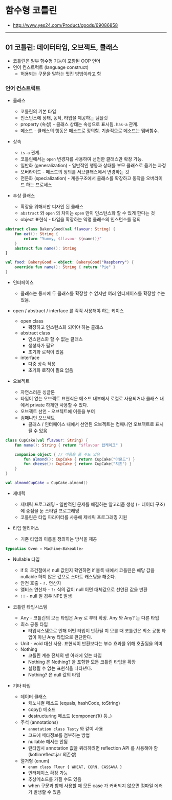 # 함수형 코틀린

* http://www.yes24.com/Product/goods/69086858

---

## 01 코틀린: 데이터타입, 오브젝트, 클래스
* 코틀린은 일부 함수형 기능이 포함된 OOP 언어
* 언어 컨스트럭트 (language construct)
    * 허용되는 구문을 말하는 멋진 방법이라고 함

### 언어 컨스트럭트
* 클래스
    * 코틀린의 기본 타입
    * 인스턴스에 상태, 동작, 타입을 제공하는 템플릿
    * property (속성) - 클래스 상태는 속성으로 표시됨. `has-a` 관계.
    * 메소드 - 클래스의 행동은 메소드로 정의함. 기술적으로 메소드는 멤버함수.

* 상속
    * `is-a` 관계.
    * 코틀린에서는 `open` 변경자를 사용하여 선언한 클래스만 확장 가능.
    * 일반화 (generalization) - 일반적인 행동과 상태를 부모 클래스로 옮기는 과정
    * 오버라이드 - 메소드의 정의를 서브클래스에서 변경하는 것
    * 전문화 (specialization) - 계층구조에서 클래스를 확장하고 동작을 오버라이드 하는 프로세스

* 추상 클래스
    * 확장을 위해서만 디자인 된 클래스
    * `abstract` 와 `open` 의 차이는 `open` 만이 인스턴스화 할 수 있게 한다는 것
    * object 표현식 - 타입을 확장하는 익명 클래스의 인스턴스를 정의
```kotlin
abstract class BakeryGood(val flavour: String) {
    fun eat(): String {
        return "Yummy, $flavour ${name()}"
    }
    abstract fun name(): String
}

val food: BakeryGood = object: BakeryGood("Raspberry") {
    override fun name(): String { return "Pie" }
}
```

* 인터페이스
    * 클래스는 동시에 두 클래스를 확장할 수 없지만 여러 인터페이스를 확장할 수는 있음.

* open / abstract / interface 를 각각 사용해야 하는 케이스
    * open class
        * 확장하고 인스턴스화 되어야 하는 클래스
    * abstract class
        * 인스턴스화 할 수 없는 클래스
        * 생성자가 필요
        * 초기화 로직이 있음
    * interface
        * 다중 상속 적용
        * 초기화 로직이 필요 없음

* 오브젝트
    * 자연스러운 싱글톤
    * 타입이 없는 오브젝트 표현식은 메소드 내부에서 로컬로 사용되거나 클래스 내에서 private 하게만 사용할 수 있다.
    * 오브젝트 선언 - 오브젝트에 이름을 부여
    * 컴패니언 오브젝트
        * 클래스 / 인터페이스 내에서 선언된 오브젝트는 컴패니언 오브젝트로 표시될 수 있음
```kotlin
class CupCake(val flavour: String) {
    fun name(): String { return "$flavour 컵케이크" }

    companion object { // 이름을 줄 수도 있음
        fun almond(): CupCake { return CupCake("아몬드") }
        fun cheese(): CupCake { return CupCake("치즈") }        
    }
}

val almondCupCake = CupCake.almond()
```

* 제네릭
    * 제네릭 프로그래밍 - 일반적인 문제를 해결하는 알고리즘 생성 (+ 데이터 구조) 에 중점을 둔 스타일 프로그래밍
    * 코틀린은 타입 파라미터를 사용해 제네릭 프로그래밍 지원

* 타입 앨리어스
    * 기존 타입의 이름을 정의하는 방식을 제공
```kotlin
typealias Oven = Machine<Bakeable>
```

* Nullable 타입
    * if 의 조건절에서 null 값인지 확인하면 if 블록 내에서 코틀린은 해당 값을 nullable 하지 않은 값으로 스마트 캐스팅을 해준다.
    * 안전 호출 - `?.` 연산자
    * 앨비스 연산자 - `?:` 식의 값이 null 이면 대체값으로 선언된 값을 반환
    * `!!` - null 일 경우 NPE 발생

* 코틀린 타입시스템
    * Any - 코틀린의 모든 타입은 Any 로 부터 확장. Any 와 Any? 는 다른 타입
    * 최소 공통 타입
        * 타입시스템으로 인해 어떤 타입이 반환될 지 모를 때 코틀린은 최소 공통 타입이 아닌 Any 타입으로 판단한다.
    * Unit - void 대신 사용. 표현식이 반환보다는 부수 효과를 위해 호출됨을 의미
    * Nothing 
        * 코틀린 계층 전체의 맨 아래에 있는 타입
        * Nothing 은 Nothing? 을 포함한 모든 코틀린 타입을 확장
        * 실행될 수 없는 표현식을 나타낸다.
        * Nothing? 은 null 값의 타입

* 기타 타입
    *  데이터 클래스
        * 캐노니컬 메소드 (equals, hashCode, toString)
        * copy() 메소드
        * destructuring 메소드 (component1() 등..)
    * 주석 (annotations)
        * `annotation class Tasty` 와 같이 사용
        * 코드에 메타정보를 첨부하는 방법
        * nullable 해서는 안됨
        * 런타임시 annotation 값을 쿼리하려면 reflection API 를 사용해야 함 (kotlinreflect.jar 의존성)
    * 열거형 (enum)
        * `enum class Flour { WHEAT, CORN, CASSAVA }`
        * 인터페이스 확장 가능
        * 추상메소드를 가질 수도 있음
        * when 구문과 함깨 사용할 때 모든 case 가 커버되지 않으면 컴파일 에러가 발생할 수 있음


